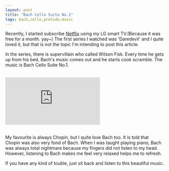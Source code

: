 ```yaml
---
layout: post
title: "Bach Cello Suite No.1"
tags: bach,cello,prelude,music
---
```

Recently, I started subscribe [Netflix](https://netflix.com) using my LG smart TV.(Because it was free for a month. yay~) The first series I watched was 'Daredevil' and I quite loved it, but that is not the topic I'm intending to post this article.

In the series, there is supervillain who called Wilson Fisk. Every time he gets up from his bed, Bach's music comes out and he starts cook scramble. The music is Bach Cello Suite No.1.

<br>
<div class="embed-responsive embed-responsive-16by9"><iframe src="https://www.youtube.com/embed/PCicM6i59_I" frameborder="0" allowfullscreen></iframe></div>
<br>

My favourite is always Chopin, but I quite love Bach too. It is told that Chopin was also very fond of Bach. When I was taught playing piano, Bach was always total nightmare because my fingers did not listen to my head. However, listening to Bach makes me feel very relaxed helps me to refresh.

If you have any kind of touble, just sit back and listen to this beautiful music.
